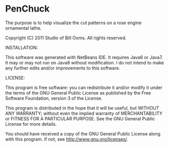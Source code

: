 # PenChuck
The purpose is to help visualize the cut patterns on a rose engine ornamental lathe.

Copyright (C) 2011 Studio of Bill Ooms. All rights reserved.

INSTALLATION:

This software was generated with NetBeans IDE. 
It requires Java6 or Java7. It may or may not run on Java8 without modification. 
I do not intend to make any further edits and/or improvements to this software.

LICENSE:

This program is free software: you can redistribute it and/or modify it under 
the terms of the GNU General Public License as published by the Free Software Foundation, 
version 3 of the License.

This program is distributed in the hope that it will be useful, but WITHOUT ANY WARRANTY; 
without even the implied warranty of MERCHANTABILITY or FITNESS FOR A PARTICULAR PURPOSE. 
See the GNU General Public License for more details.

You should have received a copy of the GNU General Public License along with this program. 
If not, see http://www.gnu.org/licenses/.
